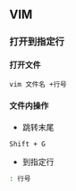 <!--
 * @Description: 
 * @Version: 1.0
 * @Author: DaLao
 * @Email: dalao_li@163.com
 * @Date: 2021-11-11 23:55:20
 * @LastEditors: DaLao
 * @LastEditTime: 2022-04-29 23:31:20
-->

## VIM


### 打开到指定行


#### 打开文件

```sh
vim 文件名 +行号
```


#### 文件内操作

- 跳转末尾

```sh
Shift + G
```

- 到指定行

```sh
: 行号
```